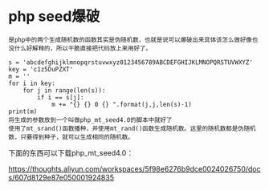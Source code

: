 # php seed爆破

```plain
是php中的两个生成随机数的函数其实是伪随机数，也就是说可以爆破出来具体该怎么做好像也没什么好解释的，所以干脆直接把代码放上来用好了。

s = 'abcdefghijklmnopqrstuvwxyz0123456789ABCDEFGHIJKLMNOPQRSTUVWXYZ'
key = 'c1z5DuPZXT'
m = ''
for i in key:
    for j in range(len(s)):
        if i == s[j]:
            m += "{} {} 0 {} ".format(j,j,len(s)-1)
print(m)
将生成的参数放到一个叫做php_mt_seed4.0的脚本中就好了
使用了mt_srand()函数播种，并使用mt_rand()函数生成随机数。这里的随机数都是伪随机数，只要得到种子，就可以生成相同的随机数。
```



下面的东西可以下载php_mt_seed4.0：

https://thoughts.aliyun.com/workspaces/5f98e6276b9dce0024026750/docs/607d8129e87e050001924835





